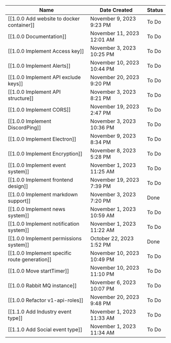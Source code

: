 
|Name|Date Created|Status|
|---|---|---|
|[[1.0.0 Add website to docker container]]|November 9, 2023 9:23 PM|To Do|
|[[1.0.0 Documentation]]|November 11, 2023 12:01 AM|To Do|
|[[1.0.0 Implement Access key]]|November 3, 2023 10:25 PM|To Do|
|[[1.0.0 Implement Alerts]]|November 10, 2023 10:44 PM|To Do|
|[[1.0.0 Implement API exclude keys]]|November 20, 2023 9:20 PM|To Do|
|[[1.0.0 Implement API structure]]|November 3, 2023 8:21 PM|To Do|
|[[1.0.0 Implement CORS]]|November 19, 2023 2:47 PM|To Do|
|[[1.0.0 Implement DiscordPing]]|November 3, 2023 10:36 PM|To Do|
|[[1.0.0 Implement Electron]]|November 9, 2023 8:34 PM|To Do|
|[[1.0.0 Implement Encryption]]|November 8, 2023 5:28 PM|To Do|
|[[1.0.0 Implement event system]]|November 1, 2023 11:25 AM|To Do|
|[[1.0.0 Implement frontend design]]|November 19, 2023 7:39 PM|To Do|
|[[1.0.0 Implement markdown support]]|November 3, 2023 7:20 PM|Done|
|[[1.0.0 Implement news system]]|November 1, 2023 10:59 AM|To Do|
|[[1.0.0 Implement notification system]]|November 1, 2023 11:22 AM|To Do|
|[[1.0.0 Implement permissions system]]|October 22, 2023 1:52 PM|Done|
|[[1.0.0 Implement specific route generation]]|November 10, 2023 10:49 PM|To Do|
|[[1.0.0 Move startTimer]]|November 10, 2023 11:10 PM|To Do|
|[[1.0.0 Rabbit MQ instance]]|November 6, 2023 10:07 PM|To Do|
|[[1.0.0 Refactor v1-api-roles]]|November 20, 2023 9:48 PM|To Do|
|[[1.1.0 Add Industry event type]]|November 1, 2023 11:33 AM|To Do|
|[[1.1.0 Add Social event type]]|November 1, 2023 11:34 AM|To Do|